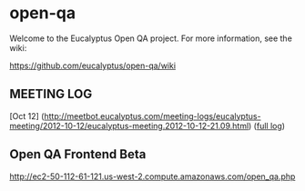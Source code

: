 open-qa
=======

Welcome to the Eucalyptus Open QA project.  For more information, see the wiki:

https://github.com/eucalyptus/open-qa/wiki

## MEETING LOG
   
   [Oct 12] (http://meetbot.eucalyptus.com/meeting-logs/eucalyptus-meeting/2012-10-12/eucalyptus-meeting.2012-10-12-21.09.html) ([full log](http://meetbot.eucalyptus.com/meeting-logs/eucalyptus-meeting/2012-10-12/eucalyptus-meeting.2012-10-12-21.09.log.html))

## Open QA Frontend Beta

http://ec2-50-112-61-121.us-west-2.compute.amazonaws.com/open_qa.php


